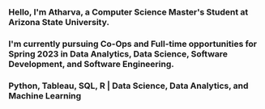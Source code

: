 ### Hello, I'm Atharva, a Computer Science Master's Student at Arizona State University.
### I'm currently pursuing Co-Ops and Full-time opportunities for Spring 2023 in Data Analytics, Data Science, Software Development, and Software Engineering.
### Python, Tableau, SQL, R | Data Science, Data Analytics, and Machine Learning

<!--
**Rubicon1887/Rubicon1887** is a ✨ _special_ ✨ repository because its `README.md` (this file) appears on your GitHub profile.

Here are some ideas to get you started:

- 🔭 I’m currently working on ...
- 🌱 I’m currently learning ...
- 👯 I’m looking to collaborate on ...
- 🤔 I’m looking for help with ...
- 💬 Ask me about ...
- 📫 How to reach me: ...
- 😄 Pronouns: ...
- ⚡ Fun fact: ...
-->

